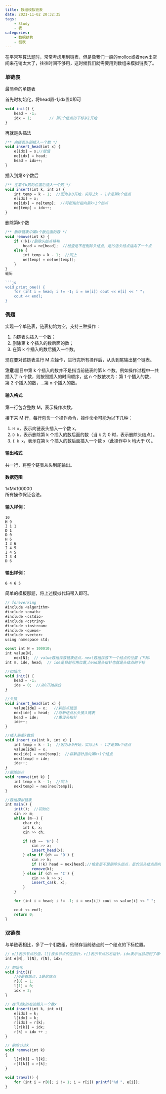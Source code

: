 ```yaml
---
title: 数组模拟链表
date: 2021-11-02 20:32:35
tags: 
    - Study
    - 表
categories: 
    - 数据结构
    - 链表
---
```

在平常写算法题时，常常考虑用到链表，但是像我们一般的molloc或者new出空间来花销太大了，往往时间不够用，这时候我们就需要用到数组来模拟链表了。  
### 单链表
最简单的单链表  

首先时初始化，将head置-1,idx置0即可
```js
void init() {
    head = -1;   
    idx = 1;        // 第1个结点的下标从1开始
}
```
再就是头插法

```js
/** 向链表头部插入一个数 */
void insert_head(int x) {
    e[idx] = x;//赋值
    ne[idx] = head;
    head = idx++;
}
```
插入到第K个数后

```js
/** 在第个k数的位置后插入一个数 */
void insert(int k, int x) {
    int temp = k - 1;  //因为从0开始，实际上k - 1才是第k个结点
    e[idx] = x;
    ne[idx] = ne[temp];  //将新指针指向第k+1个结点
    ne[temp] = idx++;
}
```
删除第k个数
```js
/** 删除链表中第k个数后面的数 */
void remove(int k) {
    if (!k)//删除头结点特判
        head = ne[head];  //檢查是不是刪除头结点，是的话头结点指向下一个点
    else {
        int temp = k - 1;  //同上
        ne[temp] = ne[ne[temp]];
    }
}
遍历

```js
void print_one() {
    for (int i = head; i != -1; i = ne[i]) cout << e[i] << " ";
    cout << endl;
}
```

### 例题
实现一个单链表，链表初始为空，支持三种操作：

1.  向链表头插入一个数；
1.  删除第 k 个插入的数后面的数；
1.  在第 k 个插入的数后插入一个数。

现在要对该链表进行 M 次操作，进行完所有操作后，从头到尾输出整个链表。

**注意**:题目中第 k 个插入的数并不是指当前链表的第 k 个数。例如操作过程中一共插入了 n 个数，则按照插入的时间顺序，这 n 个数依次为：第 1 个插入的数，第 2 个插入的数，…第 n 个插入的数。

#### 输入格式

第一行包含整数 M，表示操作次数。

接下来 M 行，每行包含一个操作命令，操作命令可能为以下几种：

1.  `H x`，表示向链表头插入一个数 x。
1.  `D k`，表示删除第 k 个插入的数后面的数（当 k 为 0 时，表示删除头结点）。
1.  `I k x`，表示在第 k 个插入的数后面插入一个数 x（此操作中 k 均大于 0）。

#### 输出格式

共一行，将整个链表从头到尾输出。

#### 数据范围

1≤M≤100000  
所有操作保证合法。

#### 输入样例：

```
10
H 9
I 1 1
D 1
D 0
H 6
I 3 6
I 4 5
I 4 5
I 3 4
D 6
```

#### 输出样例：

```
6 4 6 5
```

简单的模板那题，将上述模拟代码带入即可。
```js
// foreverking
#include <algorithm>
#include <cmath>
#include <cstdio>
#include <cstring>
#include <iostream>
#include <queue>
#include <vector>
using namespace std;

const int N = 100010;
int value[N],
    nex[N];  // value数组存放链表结点，next数组存放下一个结点的位置（下标）
int m, ide, head;  // ide是目前可用位置,head是头指针也就是头结点的下标

//初始化
void init() {
    head = -1;
    ide = 0;  //从0开始存放
}

//头插
void insert_head(int x) {
    value[ide] = x;   //新结点赋值
    nex[ide] = head;  //将新结点从头接入链表
    head = ide;       //重设头指针
    ide++;
}

//插入到第k数后
void insert_ca(int k, int x) {
    int temp = k - 1;  //因为从0开始，实际上k - 1才是第k个结点
    value[ide] = x;
    nex[ide] = nex[temp];  //将新指针指向第k+1个结点
    nex[temp] = ide;
    ide++;
}
//删除结点
void remove(int k) {
    int temp = k - 1;  //同上
    nex[temp] = nex[nex[temp]];
}

//数组模拟链表
int main() {
    init();  //初始化
    cin >> m;
    while (m--) {
        char ch;
        int k, x;
        cin >> ch;

        if (ch == 'H') {
            cin >> x;
            insert_head(x);
        } else if (ch == 'D') {
            cin >> k;
            if (!k) head = nex[head];//檢查是不是刪除头结点，是的话头结点指向下一个点
            remove(k);
        } else if (ch == 'I') {
            cin >> k >> x;
            insert_ca(k, x);
        }
    }

    for (int i = head; i != -1; i = nex[i]) cout << value[i] << " ";

    cout << endl;
    return 0;
}
```
### 双链表
与单链表相比，多了一个l[]数组，他储存当前结点前一个结点的下标位置。

```js
// e[]表示节点的值，l[]表示节点的左指针，r[]表示节点的右指针，idx表示当前用到了哪个节点
int e[N], l[N], r[N], idx;

// 初始化
void init(){
    //0是首端点，1是尾端点
    r[0] = 1;
    l[1] = 0;
    idx = 2;
}

// 在节点k的右边插入一个数x
void insert(int k, int x){
    e[idx] = k;
    l[idx] = k;
    r[idx] = r[k];
    l[r[k]] = idx;
    r[k] = idx ++ ;
}

// 删除节点k
void remove(int k)
{
    l[r[k]] = l[k];
    r[l[k]] = r[k];
}

void traval() {
    for (int i = r[0]; i != 1; i = r[i]) printf("%d ", e[i]);
}
```